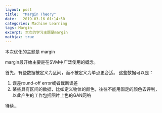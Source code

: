 ```yaml
---
layout: post
title:  "Margin Theory"
date:   2019-03-16 01:14:50
categories: Machine Learning
tags: Margin
excerpt: 本次的学习主题是margin
mathjax: true
---
```


本次优化的主题是 margin

margin最开始主要是在SVM中广泛使用的概念。

首先，有些数据被定义为区间，而不被定义为单点更合适。
这些数据可以是：

1. 误差round-off error或者截断误差
2. 某些具有区间的数据，比如定义物体的颜色，往往不能用固定的颜色去评判，以此产生的工作包括图片上色的GAN网络

待续...